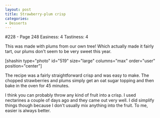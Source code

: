 ```yaml
---
layout: post
title: Strawberry-plum crisp
categories:
- Desserts
---
```


#228 - Page 248
Easiness: 4
Tastiness: 4

This was made with plums from our own tree! Which actually made it fairly tart, our plums don't seem to be very sweet this year.

[shashin type="photo" id="519" size="large" columns="max" order="user" position="center"]

The recipe was a fairly straightforward crisp and was easy to make. The chopped strawberries and plums simply get an oat sugar topping and then bake in the oven for 45 minutes.

I think you can probably throw any kind of fruit into a crisp. I used nectarines a couple of days ago and they came out very well. I did simplify things though because I don't usually mix anything into the fruit. To me, easier is always better.
